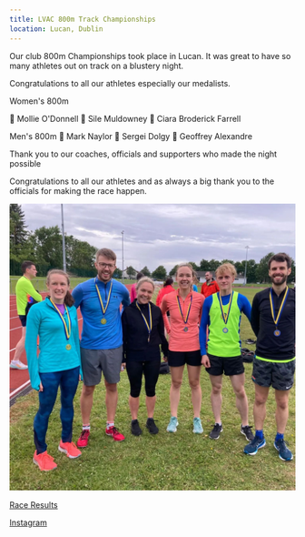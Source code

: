```yaml
---
title: LVAC 800m Track Championships
location: Lucan, Dublin
---
```


Our club 800m Championships took place in Lucan. It was great to have so many athletes out on track on a blustery night.

Congratulations to all our athletes especially our medalists.

Women's 800m

🥇 Mollie O'Donnell
🥈 Sile Muldowney
🥉 Ciara Broderick Farrell

Men's 800m
🥇 Mark Naylor
🥈 Sergei Dolgy
🥉 Geoffrey Alexandre

Thank you to our coaches, officials and supporters who made the night possible

Congratulations to all our athletes and as always a big thank you to the officials for making the race happen.

<img src="/assets/images/races/2022-lvac-800m/medal-winners.jpg" class="img-fluid" alt="Medal Winners">

<a href="/races/2022-06-27-lvac-800m/" target="_blank" rel="noopener noreferrer">Race Results</a>

<a href="https://www.instagram.com/p/CfUtb-rs0nV/?img_index=1" target="_blank" rel="noopener noreferrer">Instagram</a>
